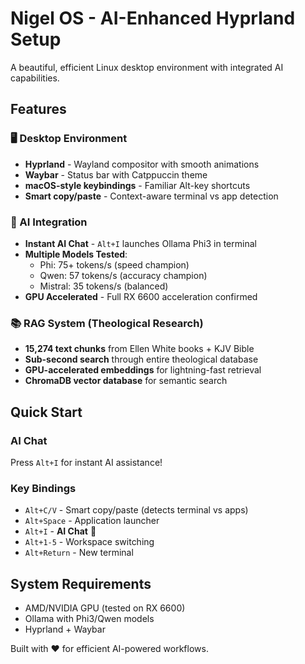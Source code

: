 # Nigel OS - AI-Enhanced Hyprland Setup

A beautiful, efficient Linux desktop environment with integrated AI capabilities.

## Features

### 🖥️ Desktop Environment
- **Hyprland** - Wayland compositor with smooth animations
- **Waybar** - Status bar with Catppuccin theme
- **macOS-style keybindings** - Familiar Alt-key shortcuts
- **Smart copy/paste** - Context-aware terminal vs app detection

### 🤖 AI Integration
- **Instant AI Chat** - `Alt+I` launches Ollama Phi3 in terminal
- **Multiple Models Tested**:
  - Phi: 75+ tokens/s (speed champion)
  - Qwen: 57 tokens/s (accuracy champion) 
  - Mistral: 35 tokens/s (balanced)
- **GPU Accelerated** - Full RX 6600 acceleration confirmed

### 📚 RAG System (Theological Research)
- **15,274 text chunks** from Ellen White books + KJV Bible
- **Sub-second search** through entire theological database
- **GPU-accelerated embeddings** for lightning-fast retrieval
- **ChromaDB vector database** for semantic search

## Quick Start

### AI Chat
Press `Alt+I` for instant AI assistance!

### Key Bindings
- `Alt+C/V` - Smart copy/paste (detects terminal vs apps)
- `Alt+Space` - Application launcher
- `Alt+I` - **AI Chat** 🧠
- `Alt+1-5` - Workspace switching
- `Alt+Return` - New terminal

## System Requirements
- AMD/NVIDIA GPU (tested on RX 6600)
- Ollama with Phi3/Qwen models
- Hyprland + Waybar

Built with ❤️ for efficient AI-powered workflows.
